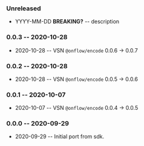 ### Unreleased

- YYYY-MM-DD **BREAKING?** -- description

### 0.0.3 -- 2020-10-28

- 2020-10-28 -- VSN `@onflow/encode` 0.0.6 -> 0.0.7

### 0.0.2 -- 2020-10-28

- 2020-10-28 -- VSN `@onflow/encode` 0.0.5 -> 0.0.6

### 0.0.1 -- 2020-10-07

- 2020-10-07 -- VSN `@onflow/encode` 0.0.4 -> 0.0.5

### 0.0.0 -- 2020-09-29

- 2020-09-29 -- Initial port from sdk.
